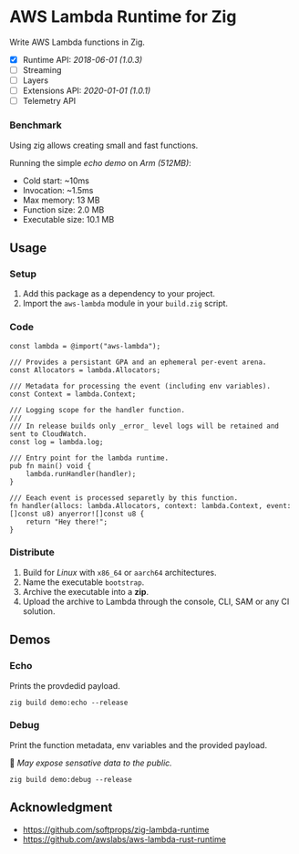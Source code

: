 # AWS Lambda Runtime for Zig

Write AWS Lambda functions in Zig.

- [x] Runtime API: _2018-06-01 (1.0.3)_
- [ ] Streaming
- [ ] Layers
- [ ] Extensions API: _2020-01-01 (1.0.1)_
- [ ] Telemetry API

### Benchmark
Using zig allows creating small and fast functions.

Running the simple _echo demo_ on _Arm (512MB)_:
- Cold start: ~10ms
- Invocation: ~1.5ms
- Max memory: 13 MB
- Function size: 2.0 MB
- Executable size: 10.1 MB

Usage
-----

### Setup
1. Add this package as a dependency to your project.
2. Import the `aws-lambda` module in your `build.zig` script. 

### Code

```zig
const lambda = @import("aws-lambda");

/// Provides a persistant GPA and an ephemeral per-event arena.
const Allocators = lambda.Allocators;

/// Metadata for processing the event (including env variables).
const Context = lambda.Context;

/// Logging scope for the handler function.
///
/// In release builds only _error_ level logs will be retained and sent to CloudWatch.
const log = lambda.log;

/// Entry point for the lambda runtime.
pub fn main() void {
    lambda.runHandler(handler);
}

/// Eeach event is processed separetly by this function.
fn handler(allocs: lambda.Allocators, context: lambda.Context, event: []const u8) anyerror![]const u8 {
    return "Hey there!";
}
```

### Distribute

1. Build for _Linux_ with `x86_64` or `aarch64` architectures.
2. Name the executable `bootstrap`.
3. Archive the executable into a **zip**.
4. Upload the archive to Lambda through the console, CLI, SAM or any CI solution.

Demos
-----

### Echo
Prints the provdedid payload.

```zig
zig build demo:echo --release
```

### Debug
Print the function metadata, env variables and the provided payload.

🛑 _May expose sensative data to the public._

```zig
zig build demo:debug --release
```

## Acknowledgment
- https://github.com/softprops/zig-lambda-runtime
- https://github.com/awslabs/aws-lambda-rust-runtime